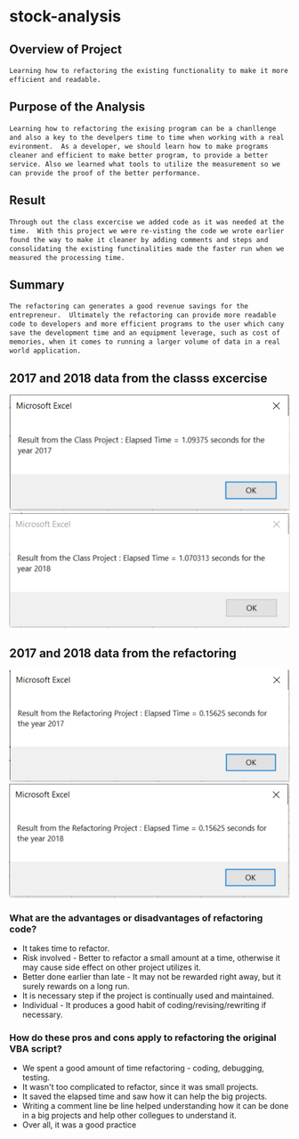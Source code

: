 # stock-analysis

## Overview of Project
    Learning how to refactoring the existing functionality to make it more efficient and readable. 
    
## Purpose of the Analysis
    Learning how to refactoring the exising program can be a chanllenge and also a key to the develpers time to time when working with a real evironment.  As a developer, we should learn how to make programs cleaner and efficient to make better program, to provide a better service. Also we learned what tools to utilize the measurement so we can provide the proof of the better performance.
    
## Result
    Through out the class excercise we added code as it was needed at the time.  With this project we were re-visting the code we wrote earlier found the way to make it cleaner by adding comments and steps and consolidating the existing functinalities made the faster run when we measured the processing time.

## Summary
    The refactoring can generates a good revenue savings for the entrepreneur.  Ultimately the refactoring can provide more readable code to developers and more efficient programs to the user which cany save the development time and an equipment leverage, such as cost of memories, when it comes to running a larger volume of data in a real world application.
   
## 2017 and 2018 data from the classs excercise        
![Original 2017](/resources/VBA_Class_2017.PNG)
![Original 2018](/resources/VBA_Class_2018.PNG)
     
## 2017 and 2018 data from the refactoring
![Refactoring 2017](/resources/VBA_Challenge_2017.PNG)
![Refactoring 2018](/resources/VBA_Challenge_2018.png)

### What are the advantages or disadvantages of refactoring code?    
- It takes time to refactor.
- Risk involved - Better to refactor a small amount at a time, otherwise it may cause side effect on other project utilizes it. 
- Better done earlier than late - It may not be rewarded right away, but it surely rewards on a long run.
- It is necessary step if the project is continually used and maintained.
- Individual - It produces a good habit of coding/revising/rewriting if necessary.        
   
### How do these pros and cons apply to refactoring the original VBA script?   
- We spent a good amount of time refactoring - coding, debugging, testing.
- It wasn't too complicated to refactor, since it was small projects. 
- It saved the elapsed time and saw how it can help the big projects.
- Writing a comment line be line helped understanding how it can be done in a big projects and help other collegues to understand it.
- Over all, it was a good practice         
    


